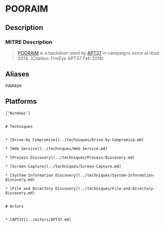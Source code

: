 
# POORAIM

## Description

### MITRE Description

> [POORAIM](https://attack.mitre.org/software/S0216) is a backdoor used by [APT37](https://attack.mitre.org/groups/G0067) in campaigns since at least 2014. (Citation: FireEye APT37 Feb 2018)

## Aliases

```
POORAIM
```

## Platforms

```
['Windows']
``

# Techniques


* [Drive-by Compromise](../techniques/Drive-by-Compromise.md)

* [Web Service](../techniques/Web-Service.md)
    
* [Process Discovery](../techniques/Process-Discovery.md)
    
* [Screen Capture](../techniques/Screen-Capture.md)
    
* [System Information Discovery](../techniques/System-Information-Discovery.md)
    
* [File and Directory Discovery](../techniques/File-and-Directory-Discovery.md)
    

# Actors


* [APT37](../actors/APT37.md)

